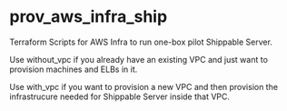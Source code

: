 # prov_aws_infra_ship
Terraform Scripts for AWS Infra to run one-box pilot Shippable Server.

Use without_vpc if you already have an existing VPC and just want to provision machines and ELBs in it.

Use with_vpc if you want to provision a new VPC and then provision the infrastrucure needed for Shippable Server inside that VPC.
